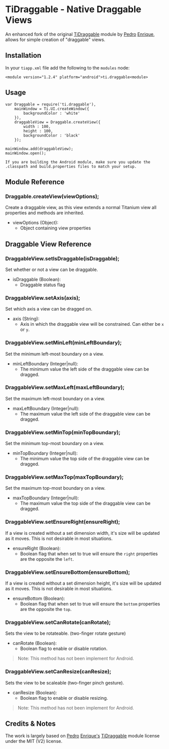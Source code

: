 # TiDraggable - Native Draggable Views

An enhanced fork of the original [TiDraggable](https://github.com/pec1985/TiDraggable) module by [Pedro](http://twitter.com/pecdev) [Enrique](https://github.com/pec1985), allows for simple creation of "draggable" views.

## Installation

In your `tiapp.xml` file add the following to the `modules` node:

    <module version="1.2.4" platform="android">ti.draggable<module>

## Usage

```
var Draggable = require('ti.draggable'),
    mainWindow = Ti.UI.createWindow({
        backgroundColor : 'white'
    }),
    draggableView = Draggable.createView({
        width : 100,
        height : 100,
        backgroundColor : 'black'
    });

mainWindow.add(draggableView);
mainWindow.open();
```

    If you are building the Android module, make sure you update the .classpath and build.properties files to match your setup.

## Module Reference

### Draggable.createView(viewOptions);

Create a draggable view, as this view extends a normal Titanium view all properties and methods are inherited.

- viewOptions (Object):
    - Object containing view properties

## Draggable View Reference

### DraggableView.setIsDraggable(isDraggable);

Set whether or not a view can be draggable.

- isDraggable (Boolean):
    - Draggable status flag

### DraggableView.setAxis(axis);

Set which axis a view can be dragged on.

- axis (String):
    - Axis in which the draggable view will be constrained. Can either be `x` or `y`.

### DraggableView.setMinLeft(minLeftBoundary);

Set the minimum left-most boundary on a view.

- minLeftBoundary (Integer|null):
    - The minimum value the left side of the draggable view can be dragged.

### DraggableView.setMaxLeft(maxLeftBoundary);

Set the maximum left-most boundary on a view.

- maxLeftBoundary (Integer|null):
    - The maximum value the left side of the draggable view can be dragged.

### DraggableView.setMinTop(minTopBoundary);

Set the minimum top-most boundary on a view.

- minTopBoundary (Integer|null):
    - The minimum value the top side of the draggable view can be dragged.

### DraggableView.setMaxTop(maxTopBoundary);

Set the maximum top-most boundary on a view.

- maxTopBoundary (Integer|null):
    - The maximum value the top side of the draggable view can be dragged.

### DraggableView.setEnsureRight(ensureRight);

If a view is created without a set dimension width, it's size will be updated as it moves. This is not desirable in most situations.

- ensureRight (Boolean):
    - Boolean flag that when set to true will ensure the `right` properties are the opposite the `left`.

### DraggableView.setEnsureBottom(ensureBottom);

If a view is created without a set dimension height, it's size will be updated as it moves. This is not desirable in most situations.

- ensureBottom (Boolean):
    - Boolean flag that when set to true will ensure the `bottom` properties are the opposite the `top`.

### DraggableView.setCanRotate(canRotate);

Sets the view to be rotateable. (two-finger rotate gesture)

- canRotate (Boolean):
    - Boolean flag to enable or disable rotation.

> Note: This method has not been implement for Android.

### DraggableView.setCanResize(canResize);

Sets the view to be scaleable (two-finger pinch gesture).

- canResize (Boolean):
    - Boolean flag to enable or disable resizing.

> Note: This method has not been implement for Android.

## Credits & Notes

The work is largely based on [Pedro](http://twitter.com/pecdev) [Enrique's](https://github.com/pec1985) [TiDraggable](https://github.com/pec1985/TiDraggable) module license under the MIT (V2) license.